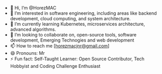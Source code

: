 - 👋 Hi, I’m @HorezMAC
- 👀 I’m interested in software engineering, including areas like backend development, cloud computing, and system architecture.
- 🌱 I’m currently learning Kubernetes, microservices architecture, advanced algorithms.
- 💞️ I’m looking to collaborate on, open-source tools, software development, Emerging Technogies and web development
- 📫 How to reach me [horezmacjnr@gmail.com]
- 😄 Pronouns: Mr
- ⚡ Fun fact: Self-Taught Learner: Open Source Contributor, Tech Hobbyist and Coding Challenge Enthusiast
      

<!---
HorezMAC/HorezMAC is a ✨ special ✨ repository because its `README.md` (this file) appears on your GitHub profile.
You can click the Preview link to take a look at your changes.
--->
